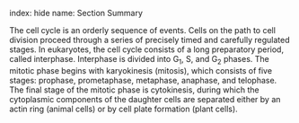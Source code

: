 index: hide
name: Section Summary

The cell cycle is an orderly sequence of events. Cells on the path to cell division proceed through a series of precisely timed and carefully regulated stages. In eukaryotes, the cell cycle consists of a long preparatory period, called interphase. Interphase is divided into G<sub>1</sub>, S, and G<sub>2</sub> phases. The mitotic phase begins with karyokinesis (mitosis), which consists of five stages: prophase, prometaphase, metaphase, anaphase, and telophase. The final stage of the mitotic phase is cytokinesis, during which the cytoplasmic components of the daughter cells are separated either by an actin ring (animal cells) or by cell plate formation (plant cells).
